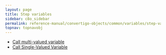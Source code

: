 ```yaml
---
layout: page
title: Step variables
sidebar: c8o_sidebar
permalink: reference-manual/convertigo-objects/common/variables/step-variables/
topnav: topnavobj
---
```

* [Call multi-valued variable](call-multi-valued-variable/)
* [Call Single-Valued Variable](call-single-valued-variable/)
